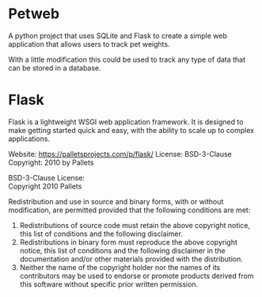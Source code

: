 # Petweb

A python project that uses SQLite and Flask to create a simple web application that allows users to track pet weights.

With a little modification this could be used to track any type of data that can be stored in a database.

# Flask

Flask is a lightweight WSGI web application framework. It is designed to make getting started quick and easy, with the ability to scale up to complex applications.

Website: https://palletsprojects.com/p/flask/
License: BSD-3-Clause
Copyright: 2010 by Pallets

BSD-3-Clause License:  
Copyright 2010 Pallets

Redistribution and use in source and binary forms, with or without modification, are permitted provided that the following conditions are met:

1. Redistributions of source code must retain the above copyright notice, this list of conditions and the following disclaimer.
2. Redistributions in binary form must reproduce the above copyright notice, this list of conditions and the following disclaimer in the documentation and/or other materials provided with the distribution.
3. Neither the name of the copyright holder nor the names of its contributors may be used to endorse or promote products derived from this software without specific prior written permission.